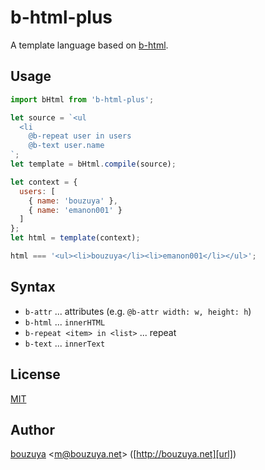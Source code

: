 # b-html-plus

A template language based on [b-html](https://github.com/b-html/b-html).

## Usage

```javascript
import bHtml from 'b-html-plus';

let source = `<ul
  <li
    @b-repeat user in users
    @b-text user.name
`;
let template = bHtml.compile(source);

let context = {
  users: [
    { name: 'bouzuya' },
    { name: 'emanon001' }
  ]
};
let html = template(context);

html === '<ul><li>bouzuya</li><li>emanon001</li></ul>';
```

## Syntax

- `b-attr` ... attributes (e.g. `@b-attr width: w, height: h`)
- `b-html` ... `innerHTML`
- `b-repeat <item> in <list>` ... repeat
- `b-text` ... `innerText`

## License

[MIT](LICENSE)

## Author

[bouzuya][user] &lt;[m@bouzuya.net][email]&gt; ([http://bouzuya.net][url])

[user]: https://github.com/bouzuya
[email]: mailto:m@bouzuya.net
[url]: http://bouzuya.net
